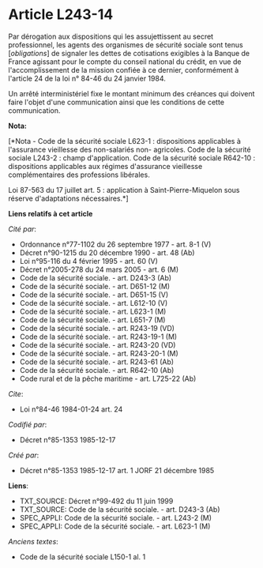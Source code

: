 # Article L243-14

Par dérogation aux dispositions qui les assujettissent au secret professionnel, les agents des organismes de sécurité sociale
sont tenus [*obligations*] de signaler les dettes de cotisations exigibles à la Banque de France agissant pour le compte du
conseil national du crédit, en vue de l'accomplissement de la mission confiée à ce dernier, conformément à l'article 24 de la
loi n° 84-46 du 24 janvier 1984. 

Un arrêté interministériel fixe le montant minimum des créances qui doivent faire l'objet d'une communication ainsi que les
conditions de cette communication.

**Nota:**

[*Nota - Code de la sécurité sociale L623-1 : dispositions applicables à l'assurance vieillesse des non-salariés non-
agricoles. Code de la sécurité sociale L243-2 : champ d'application. Code de la sécurité sociale R642-10 : dispositions
applicables aux régimes d'assurance vieillesse complémentaires des professions libérales.

Loi 87-563 du 17 juillet art. 5 : application à Saint-Pierre-Miquelon sous réserve d'adaptations nécessaires.*]

**Liens relatifs à cet article**

_Cité par_:

  - Ordonnance n°77-1102 du 26 septembre 1977 - art. 8-1 (V)
  - Décret n°90-1215 du 20 décembre 1990 - art. 48 (Ab)
  - Loi n°95-116 du 4 février 1995 - art. 60 (V)
  - Décret n°2005-278 du 24 mars 2005 - art. 6 (M)
  - Code de la sécurité sociale. - art. D243-3 (Ab)
  - Code de la sécurité sociale. - art. D651-12 (M)
  - Code de la sécurité sociale. - art. D651-15 (V)
  - Code de la sécurité sociale. - art. L612-10 (V)
  - Code de la sécurité sociale. - art. L623-1 (M)
  - Code de la sécurité sociale. - art. L651-7 (M)
  - Code de la sécurité sociale. - art. R243-19 (VD)
  - Code de la sécurité sociale. - art. R243-19-1 (M)
  - Code de la sécurité sociale. - art. R243-20 (VD)
  - Code de la sécurité sociale. - art. R243-20-1 (M)
  - Code de la sécurité sociale. - art. R243-61 (Ab)
  - Code de la sécurité sociale. - art. R642-10 (Ab)
  - Code rural et de la pêche maritime - art. L725-22 (Ab)

_Cite_:

  - Loi n°84-46 1984-01-24 art. 24

_Codifié par_:

  - Décret n°85-1353 1985-12-17

_Créé par_:

  - Décret n°85-1353 1985-12-17 art. 1 JORF 21 décembre 1985

**Liens**:

  - TXT_SOURCE: Décret n°99-492 du 11 juin 1999
  - TXT_SOURCE: Code de la sécurité sociale. - art. D243-3 (Ab)
  - SPEC_APPLI: Code de la sécurité sociale. - art. L243-2 (M)
  - SPEC_APPLI: Code de la sécurité sociale. - art. L623-1 (M)

_Anciens textes_:

  - Code de la sécurité sociale L150-1 al. 1
